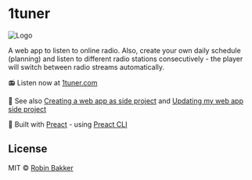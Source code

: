 # 1tuner

![Logo](https://1tuner.com/assets/icons/icon-192x192.png)

A web app to listen to online radio. Also, create your own daily schedule (planning) and listen to different radio stations consecutively - the player will switch between radio streams automatically.

📻 Listen now at [1tuner.com](https://1tuner.com)

📖 See also [Creating a web app as side project](https://medium.com/@robinbakker/creating-a-web-app-as-side-project-2b8f96a44893) and [Updating my web app side project](https://medium.com/@robinbakker/updating-my-web-app-side-project-3963d818226)

🚀 Built with [Preact](https://github.com/developit/preact) - using [Preact CLI](https://github.com/developit/preact-cli)

## License

MIT © [Robin Bakker](https://robinbakker.nl)
